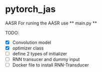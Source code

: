 # pytorch_jas
AASR
For runing the AASR use ** main.py **

TODO:
- [x] Convolution model
- [x] optimizer class
- [ ] define 2 types of initializer
- [ ] RNN transucer and dummy input
- [ ] Docker file to install RNN-Transducer
